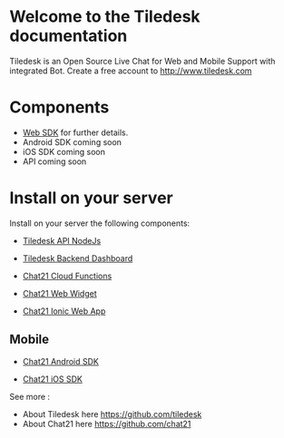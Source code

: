 # Welcome to the Tiledesk documentation
Tiledesk is an Open Source Live Chat for Web and Mobile Support with integrated Bot.
Create a free account to http://www.tiledesk.com

# Components
* [Web SDK](websdk.md) for further details.
* Android SDK coming soon
* iOS SDK coming soon
* API coming soon

# Install on your server

Install on your server the following components:

* [Tiledesk API NodeJs](https://github.com/Tiledesk/tiledesk-api-nodejs)

* [Tiledesk Backend Dashboard](https://github.com/Tiledesk/tiledesk-dashboard)

* [Chat21 Cloud Functions](https://github.com/chat21/chat21-cloud-functions)

* [Chat21 Web Widget](https://github.com/chat21/chat21-web-widget)

* [Chat21 Ionic Web App](https://github.com/chat21/chat21-ionic)


## Mobile

* [Chat21 Android SDK](https://github.com/chat21/chat21-android-sdk)

* [Chat21 iOS SDK](https://github.com/chat21/chat21-ios-sdk)


See more :

* About Tiledesk here https://github.com/tiledesk
* About Chat21 here https://github.com/chat21

